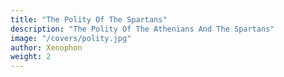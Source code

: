 ```yaml
---
title: "The Polity Of The Spartans"
description: "The Polity Of The Athenians And The Spartans"
image: "/covers/polity.jpg"
author: Xenophon
weight: 2
---
```

